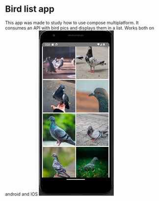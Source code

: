 # Bird list app

This app was made to study how to use compose multiplatform.
It consumes an API with bird pics and displays them in a list. Works both on android and IOS
![](readme_images/bird_app.PNG)
